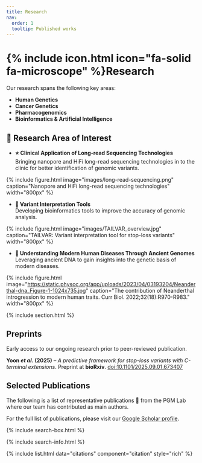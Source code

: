 ```yaml
---
title: Research
nav:
  order: 1
  tooltip: Published works
---
```


# {% include icon.html icon="fa-solid fa-microscope" %}Research

Our research spans the following key areas:  

- **Human Genetics** 
- **Cancer Genetics**
- **Pharmacogenomics**
- **Bioinformatics & Artificial Intelligence**

## 🚀 Research Area of Interest
- **⭐ Clinical Application of Long-read Sequencing Technologies**  
Bringing nanopore and HiFi long-read sequencing technologies in to the clinic for better identification of genomic variants.

{% include figure.html image="images/long-read-sequencing.png" caption="Nanopore and HiFi long-read sequencing technologies" width="800px" %}

- **🧬 Variant Interpretation Tools**  
  Developing bioinformatics tools to improve the accuracy of genomic analysis.  

{% include figure.html image="images/TAILVAR_overview.jpg" caption="TAILVAR: Variant interpretation tool for stop-loss variants" width="800px" %}


- **📜 Understanding Modern Human Diseases Through Ancient Genomes**  
  Leveraging ancient DNA to gain insights into the genetic basis of modern diseases.  

{% include figure.html image="https://static.physoc.org/app/uploads/2023/04/03193204/Neanderthal-dna_Figure-1-1024x735.jpg" caption="The contribution of Neanderthal introgression to modern human traits. Curr Biol. 2022;32(18):R970-R983." width="800px" %}

{% include section.html %}

## Preprints

Early access to our ongoing research prior to peer-reviewed publication.

**Yoon *et al.* (2025)** – *A predictive framework for stop-loss variants with C-terminal extensions*. Preprint at **bioRxiv**. [doi:10.1101/2025.09.01.673407](https://doi.org/10.1101/2025.09.01.673407)


## Selected Publications

The following is a list of representative publications 📃 from the PGM Lab where our team has contributed as main authors.

For the full list of publications, please visit our [Google Scholar profile](https://scholar.google.com/citations?user=KIKGLvMAAAAJ).

{% include search-box.html %}

{% include search-info.html %}

{% include list.html data="citations" component="citation" style="rich" %}
